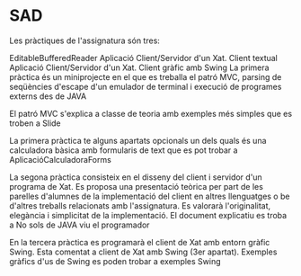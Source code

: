 # SAD
Les pràctiques de l'assignatura són tres:

EditableBufferedReader
Aplicació Client/Servidor d'un Xat. Client textual
Aplicació Client/Servidor d'un Xat. Client gràfic amb Swing
La primera pràctica és un miniprojecte en el que es treballa el patró MVC, parsing de seqüències d'escape d'un emulador de terminal i execució de programes externs des de JAVA

El patró MVC s'explica a classe de teoria amb exemples més simples que es troben a Slide

La primera pràctica te alguns apartats opcionals un dels quals és una calculadora bàsica amb formularis de text que es pot trobar a AplicacióCalculadoraForms

La segona pràctica consisteix en el disseny del client i servidor d'un programa de Xat. Es proposa una presentació teòrica per part de les parelles d'alumnes de la implementació del client en altres llenguatges o be d'altres treballs relacionats amb l'assignatura. Es valorarà l'originalitat, elegància i simplicitat de la implementació. El document explicatiu es troba a No sols de JAVA viu el programador

En la tercera pràctica es programarà el client de Xat amb entorn gràfic Swing. Esta comentat a client de Xat amb Swing (3er apartat). Exemples gràfics d'us de Swing es poden trobar a exemples Swing
